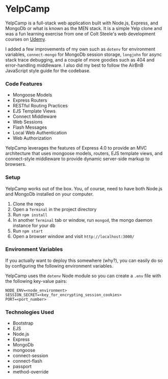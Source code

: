 # YelpCamp

YelpCamp is a full-stack web application built with Node.js, Express, and MongoDb or what is known as the MEN stack. It is a simple Yelp clone and was a fun learning exercise from one of Colt Steele's web development courses on [Udemy](https://www.udemy.com/the-web-developer-bootcamp/learn/v4/overview).

I added a few improvements of my own such as `dotenv` for environment variables, `connect-mongo` for MongoDb session storage, `longjohn` for async stack trace debugging, and a couple of more goodies such as 404 and error-handling middleware. I also did my best to follow the AirBnB JavaScript style guide for the codebase.

### Code Features

* Mongoose Models
* Express Routers
* RESTful Routing Practices
* EJS Template Views
* Connect Middleware
* Web Sessions
* Flash Messages
* Local Web Authentication
* Web Authorization

YelpCamp leverages the features of Express 4.0 to provide an MVC architecture that uses mongoose models, routers, EJS template views, and connect-style middleware to provide dynamic server-side markup to browsers.

### Setup

YelpCamp works out of the box. You, of course, need to have both Node.js and MongoDb installed on your computer.

1. Clone the repo
2. Open a `Terminal` in the project directory
3. Run `npm install`
4. In another `Terminal` tab or window, run `mongod`, the mongo daemon instance for your db
5. Run `npm start`
6. Open a browser window and visit `http://localhost:3000/`

### Environment Variables

If you actually want to deploy this somewhere (why?), you can easily do so by configuring the following environment variables. 

YelpCamp uses the `dotenv` Node module so you can create a `.env` file with the following key-value pairs:

```
NODE_ENV=<node_environment>
SESSION_SECRET=<key_for_encrypting_session_cookies>
PORT=<port_number>
```

### Technologies Used

* Bootstrap
* EJS
* Node.js
* Express
* MongoDb
* mongoose
* connect-session
* connect-flash
* passport
* method-override
